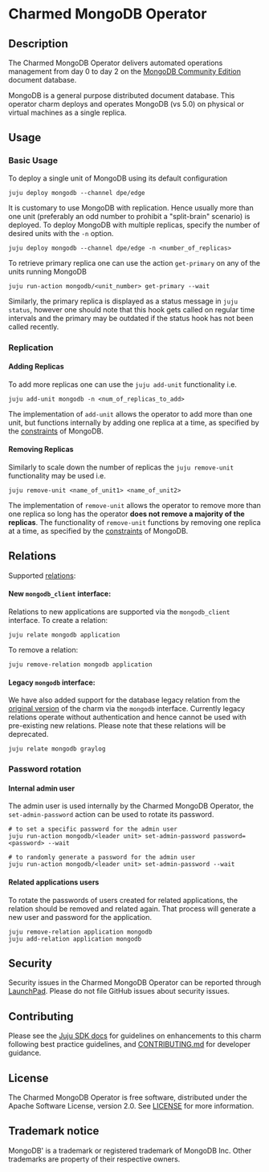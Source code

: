 # Charmed MongoDB Operator


## Description

The Charmed MongoDB Operator delivers automated operations management from day 0 to day 2 on the [MongoDB Community Edition](https://github.com/mongodb/mongo) document database.

MongoDB is a general purpose distributed document database. This operator charm deploys and operates MongoDB (vs 5.0) on physical or virtual machines as a single replica.


## Usage

### Basic Usage
To deploy a single unit of MongoDB using its default configuration
```shell
juju deploy mongodb --channel dpe/edge
```

It is customary to use MongoDB with replication. Hence usually more than one unit (preferably an odd number to prohibit a "split-brain" scenario) is deployed. To deploy MongoDB with multiple replicas, specify the number of desired units with the `-n` option.
```shell
juju deploy mongodb --channel dpe/edge -n <number_of_replicas>
```

To retrieve primary replica one can use the action `get-primary` on any of the units running MongoDB
```shell
juju run-action mongodb/<unit_number> get-primary --wait
```

Similarly, the primary replica is displayed as a status message in `juju status`, however one should note that this hook gets called on regular time intervals and the primary may be outdated if the status hook has not been called recently. 

### Replication
#### Adding Replicas
To add more replicas one can use the `juju add-unit` functionality i.e.
```shell
juju add-unit mongodb -n <num_of_replicas_to_add>
```
The implementation of `add-unit` allows the operator to add more than one unit, but functions internally by adding one replica at a time, as specified by the [constraints](https://www.mongodb.com/docs/manual/reference/command/replSetReconfig/#reconfiguration-can-add-or-remove-no-more-than-one-voting-member-at-a-time) of MongoDB.


#### Removing Replicas 
Similarly to scale down the number of replicas the `juju remove-unit` functionality may be used i.e.
```shell
juju remove-unit <name_of_unit1> <name_of_unit2>
```
The implementation of `remove-unit` allows the operator to remove more than one replica so long has the operator **does not remove a majority of the replicas**. The functionality of `remove-unit` functions by removing one replica at a time, as specified by the [constraints](https://www.mongodb.com/docs/manual/reference/command/replSetReconfig/#reconfiguration-can-add-or-remove-no-more-than-one-voting-member-at-a-time) of MongoDB.


## Relations

Supported [relations](https://juju.is/docs/olm/relations):

#### New `mongodb_client` interface:

Relations to new applications are supported via the `mongodb_client` interface. To create a relation: 

```shell
juju relate mongodb application
```

To remove a relation:
```shell
juju remove-relation mongodb application
```

#### Legacy `mongodb` interface:
We have also added support for the database legacy relation from the [original version](https://launchpad.net/charm-mongodb) of the charm via the `mongodb` interface. Currently legacy relations operate without authentication and hence cannot be used with pre-existing new relations. Please note that these relations will be deprecated.
 ```shell
juju relate mongodb graylog
```

### Password rotation
#### Internal admin user
The admin user is used internally by the Charmed MongoDB Operator, the `set-admin-password` action can be used to rotate its password.
```shell
# to set a specific password for the admin user
juju run-action mongodb/<leader unit> set-admin-password password=<password> --wait

# to randomly generate a password for the admin user
juju run-action mongodb/<leader unit> set-admin-password --wait
```

#### Related applications users
To rotate the passwords of users created for related applications, the relation should be removed and related again. That process will generate a new user and password for the application.
```shell
juju remove-relation application mongodb
juju add-relation application mongodb
```

## Security
Security issues in the Charmed MongoDB Operator can be reported through [LaunchPad](https://wiki.ubuntu.com/DebuggingSecurity#How%20to%20File). Please do not file GitHub issues about security issues.


## Contributing

Please see the [Juju SDK docs](https://juju.is/docs/sdk) for guidelines on enhancements to this charm following best practice guidelines, and [CONTRIBUTING.md](https://github.com/canonical/mongodb-operator/blob/main/CONTRIBUTING.md) for developer guidance.


## License
The Charmed MongoDB Operator is free software, distributed under the Apache Software License, version 2.0. See [LICENSE](https://github.com/canonical/mongodb-operator/blob/main/LICENSE) for more information.


## Trademark notice
MongoDB' is a trademark or registered trademark of MongoDB Inc. Other trademarks are property of their respective owners.
